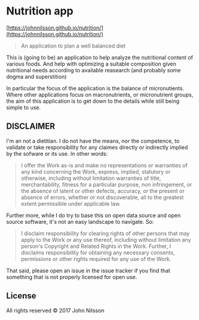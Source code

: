# Nutrition app

[https://johnnilsson.github.io/nutrition/](https://johnnilsson.github.io/nutrition/)

> An application to plan a well balanced diet

This is (going to be) an application to help analyze the nutritional content of various foods. And help with optimizing a suitable composition given nutritional needs according to available reasearch (and probably some dogma and superstition)

In particular the focus of the application is the balance of micronutients. Where other applications focus on macronutrients, or micronutrient groups, the aim of this application is to get down to the details while still being simple to use.

## DISCLAIMER

I'm an not a dietitian. I do not have the means, nor the competence, to validate or take responsibility for any claimes directly or indirectly implied by the sofware or its use. In other words:

> I offer the Work as-is and make no representations or warranties of any kind concerning the Work, express, implied, statutory or otherwise, including without limitation warranties of title, merchantability, fitness for a particular purpose, non infringement, or the absence of latent or other defects, accuracy, or the present or absence of errors, whether or not discoverable, all to the greatest extent permissible under applicable law.

Further more, while I do try to base this on open data source and open source software, it's not an easy landscape to navigate. So:

> I disclaim responsibility for clearing rights of other persons that may apply to the Work or any use thereof, including without limitation any person's Copyright and Related Rights in the Work. Further, I disclaims responsibility for obtaining any necessary consents, permissions or other rights required for any use of the Work.

That said, please open an issue in the issue tracker if you find that something that is not properly licensed for open use.

## License

All rights reserved © 2017 John Nilsson
